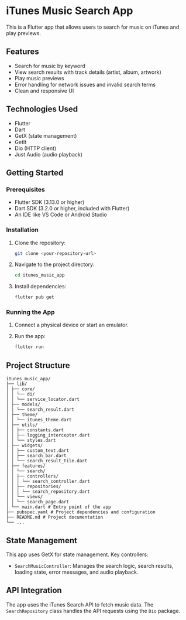 # iTunes Music Search App

This is a Flutter app that allows users to search for music on iTunes and play previews.

## Features

*   Search for music by keyword
*   View search results with track details (artist, album, artwork)
*   Play music previews
*   Error handling for network issues and invalid search terms
*   Clean and responsive UI

## Technologies Used

*   Flutter
*   Dart
*   GetX (state management)
*   GetIt
*   Dio (HTTP client)
*   Just Audio (audio playback)

## Getting Started

### Prerequisites

*   Flutter SDK (3.13.0 or higher)
*   Dart SDK (3.2.0 or higher, included with Flutter)
*   An IDE like VS Code or Android Studio

### Installation

1.  Clone the repository:

    ```bash
    git clone <your-repository-url>
    ```

2.  Navigate to the project directory:

    ```bash
    cd itunes_music_app
    ```

3.  Install dependencies:

    ```bash
    flutter pub get
    ```

### Running the App

1.  Connect a physical device or start an emulator.
2.  Run the app:

    ```bash
    flutter run
    ```

## Project Structure
```
itunes_music_app/
├── lib/
│ ├── core/
│ │ └── di/
│ │ └── service_locator.dart
│ ├── models/
│ │ └── search_result.dart
│ ├── theme/
│ │ └── itunes_theme.dart
│ ├── utils/
│ │ ├── constants.dart
│ │ ├── logging_interceptor.dart
│ │ └── styles.dart
│ ├── widgets/
│ │ ├── custom_text.dart
│ │ ├── search_bar.dart
│ │ └── search_result_tile.dart
│ ├── features/
│ │ └── search/
│ │ ├── controllers/
│ │ │ └── search_controller.dart
│ │ ├── repositories/
│ │ │ └── search_repository.dart
│ │ └── views/
│ │ └── search_page.dart
│ └── main.dart # Entry point of the app
├── pubspec.yaml # Project dependencies and configuration
├── README.md # Project documentation
└── ...
```

## State Management

This app uses GetX for state management. Key controllers:

*   `SearchMusicController`: Manages the search logic, search results, loading state, error messages, and audio playback.

## API Integration

The app uses the iTunes Search API to fetch music data. The `SearchRepository` class handles the API requests using the `Dio` package.
